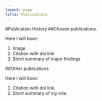 ```yaml
---
layout: page
title: Publications
---
```



#Publication History
##Chosen publications.

Here I will have:
1. Image
2. Citation with doi link
3. Short summary of major findings

##Other publications

Here I will have:
1. Citation with doi link.
2. Short summary of my role.
